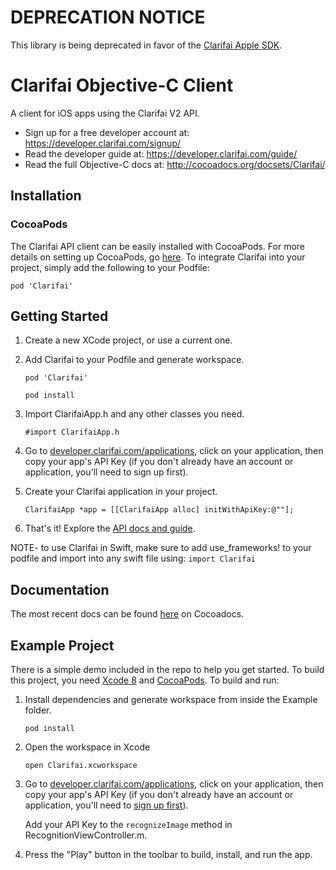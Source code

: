 # DEPRECATION NOTICE

This library is being deprecated in favor of the [Clarifai Apple SDK](https://github.com/Clarifai/clarifai-apple-sdk).

# Clarifai Objective-C Client
A client for iOS apps using the Clarifai V2 API.

* Sign up for a free developer account at: https://developer.clarifai.com/signup/
* Read the developer guide at: https://developer.clarifai.com/guide/
* Read the full Objective-C docs at: http://cocoadocs.org/docsets/Clarifai/

## Installation
### CocoaPods
The Clarifai API client can be easily installed with CocoaPods. For more details on setting up CocoaPods, go [here](https://cocoapods.org). To integrate Clarifai into your project, simply add the following to your Podfile:

```
pod 'Clarifai'
```

## Getting Started

1. Create a new XCode project, or use a current one.

2. Add Clarifai to your Podfile and generate workspace.
    ```
    pod 'Clarifai'
    ```
    ```
    pod install
    ```

3. Import ClarifaiApp.h and any other classes you need.
    ```
    #import ClarifaiApp.h
    ```

4. Go to [developer.clarifai.com/applications](https://developer.clarifai.com/applications), click
on your application, then copy your app's API Key (if you don't already
have an account or application, you'll need to sign up first).

5. Create your Clarifai application in your project.
    ```
    ClarifaiApp *app = [[ClarifaiApp alloc] initWithApiKey:@""];
    ```
6. That's it! Explore the [API docs and guide](https://developer.clarifai.com).

NOTE- to use Clarifai in Swift, make sure to add use_frameworks! to your podfile and import into any swift file using:
    ```
    import Clarifai
    ```

## Documentation

The most recent docs can be found [here](http://cocoadocs.org/docsets/Clarifai/) on Cocoadocs. 

## Example Project

There is a simple demo included in the repo to help you get started. To build this project, you need [Xcode 8](https://developer.apple.com/xcode/download/) and [CocoaPods](http://cocoapods.org/). To build and run:

1. Install dependencies and generate workspace from inside the Example folder.
    ```
    pod install
    ```

2. Open the workspace in Xcode
    ```
    open Clarifai.xcworkspace
    ```

3. Go to [developer.clarifai.com/applications](https://developer.clarifai.com/applications), click
   on your application, then copy your app's API Key (if you don't already
   have an account or application, you'll need to [sign up first](https://developer.clarifai.com/signup/)).

   Add your API Key to the `recognizeImage` method in RecognitionViewController.m.

4. Press the "Play" button in the toolbar to build, install, and run the app.
